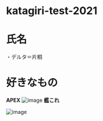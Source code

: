 # katagiri-test-2021
 # 氏名
 
 ・デルタ＝片桐
 
# 好きなもの
 
**APEX**
![image](https://user-images.githubusercontent.com/72594858/118225488-36244800-b4c0-11eb-98e5-492317ac1484.png)
**艦これ**

![image](https://user-images.githubusercontent.com/72594858/118225624-6d92f480-b4c0-11eb-8343-ea3382987ff8.png)
